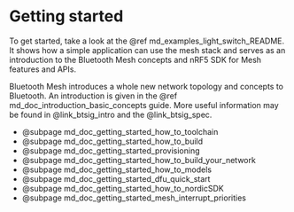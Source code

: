 # Getting started

To get started, take a look at the @ref md_examples_light_switch_README. It shows how a simple
application can use the mesh stack and serves as an introduction to the Bluetooth Mesh concepts
and nRF5 SDK for Mesh features and APIs.

Bluetooth Mesh introduces a whole new network topology and concepts to Bluetooth. An introduction is
given in the @ref md_doc_introduction_basic_concepts guide. More useful information may be found in
@link_btsig_intro and the @link_btsig_spec.


* @subpage md_doc_getting_started_how_to_toolchain
* @subpage md_doc_getting_started_how_to_build
* @subpage md_doc_getting_started_provisioning
* @subpage md_doc_getting_started_how_to_build_your_network
* @subpage md_doc_getting_started_how_to_models
* @subpage md_doc_getting_started_dfu_quick_start
* @subpage md_doc_getting_started_how_to_nordicSDK
* @subpage md_doc_getting_started_mesh_interrupt_priorities

